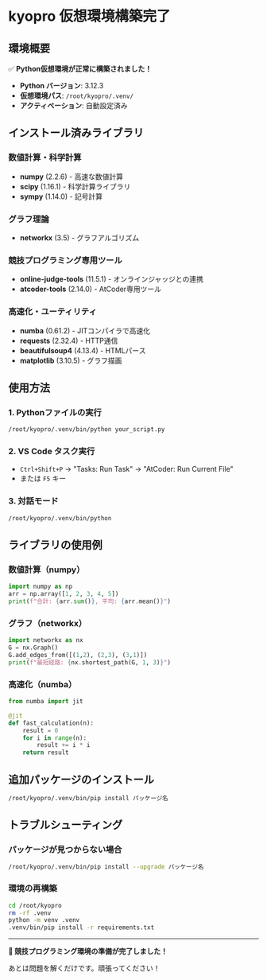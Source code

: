# kyopro 仮想環境構築完了

## 環境概要

✅ **Python仮想環境が正常に構築されました！**

- **Python バージョン**: 3.12.3
- **仮想環境パス**: `/root/kyopro/.venv/`
- **アクティベーション**: 自動設定済み

## インストール済みライブラリ

### 数値計算・科学計算
- **numpy** (2.2.6) - 高速な数値計算
- **scipy** (1.16.1) - 科学計算ライブラリ
- **sympy** (1.14.0) - 記号計算

### グラフ理論
- **networkx** (3.5) - グラフアルゴリズム

### 競技プログラミング専用ツール
- **online-judge-tools** (11.5.1) - オンラインジャッジとの連携
- **atcoder-tools** (2.14.0) - AtCoder専用ツール

### 高速化・ユーティリティ
- **numba** (0.61.2) - JITコンパイラで高速化
- **requests** (2.32.4) - HTTP通信
- **beautifulsoup4** (4.13.4) - HTMLパース
- **matplotlib** (3.10.5) - グラフ描画

## 使用方法

### 1. Pythonファイルの実行
```bash
/root/kyopro/.venv/bin/python your_script.py
```

### 2. VS Code タスク実行
- `Ctrl+Shift+P` → "Tasks: Run Task" → "AtCoder: Run Current File"
- または `F5` キー

### 3. 対話モード
```bash
/root/kyopro/.venv/bin/python
```

## ライブラリの使用例

### 数値計算（numpy）
```python
import numpy as np
arr = np.array([1, 2, 3, 4, 5])
print(f"合計: {arr.sum()}, 平均: {arr.mean()}")
```

### グラフ（networkx）
```python
import networkx as nx
G = nx.Graph()
G.add_edges_from([(1,2), (2,3), (3,1)])
print(f"最短経路: {nx.shortest_path(G, 1, 3)}")
```

### 高速化（numba）
```python
from numba import jit

@jit
def fast_calculation(n):
    result = 0
    for i in range(n):
        result += i * i
    return result
```

## 追加パッケージのインストール

```bash
/root/kyopro/.venv/bin/pip install パッケージ名
```

## トラブルシューティング

### パッケージが見つからない場合
```bash
/root/kyopro/.venv/bin/pip install --upgrade パッケージ名
```

### 環境の再構築
```bash
cd /root/kyopro
rm -rf .venv
python -m venv .venv
.venv/bin/pip install -r requirements.txt
```

---

**🎉 競技プログラミング環境の準備が完了しました！**

あとは問題を解くだけです。頑張ってください！
